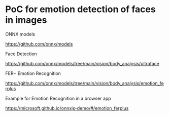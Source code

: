 PoC for emotion detection of faces in images
============================================

ONNX models

https://github.com/onnx/models

Face Detection

https://github.com/onnx/models/tree/main/vision/body_analysis/ultraface

FER+ Emotion Recognition

https://github.com/onnx/models/tree/main/vision/body_analysis/emotion_ferplus

Example for Emotion Recognition in a browser app

https://microsoft.github.io/onnxjs-demo/#/emotion_ferplus